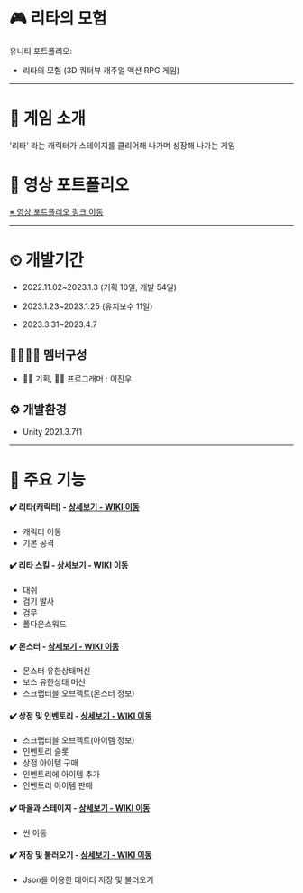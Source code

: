 # 🎮 리타의 모험
유니티 포트폴리오: 
- 리타의 모험 (3D 쿼터뷰 캐주얼 액션 RPG 게임)

---

# 📣 게임 소개
'리타' 라는 캐릭터가 스테이지를 클리어해 나가며 성장해 나가는 게임

# 🎥 영상 포트폴리오
[※ 영상 포트폴리오 링크 이동](https://drive.google.com/file/d/1A26lBAHUtruqkKa_A75RcS9zuTmyu2xW/view?usp=sharing)

---

# ⏲ 개발기간
- 2022.11.02~2023.1.3 (기획 10일, 개발 54일)
  
- 2023.1.23~2023.1.25 (유지보수 11일)
- 2023.3.31~2023.4.7 

## 👨‍👨‍👧‍👧 멤버구성
- 👩‍🏫 기획, 👨‍💻 프로그래머  : 이진우


## ⚙️ 개발환경
- Unity 2021.3.7f1

---

# 📌 주요 기능

#### ✔️ 리타(캐릭터) - [상세보기 - WIKI 이동](https://github.com/22jinwoO/Lita-s-adventure/wiki/%F0%9F%92%A1-%EC%A3%BC%EC%9A%94-%EA%B8%B0%EB%8A%A5-%EC%86%8C%EA%B0%9C(%EB%A6%AC%ED%83%80%E2%80%90%EC%BA%90%EB%A6%AD%ED%84%B0))
- 캐릭터 이동
- 기본 공격

#### ✔️ 리타 스킬 - [상세보기 - WIKI 이동](https://github.com/22jinwoO/Lita-s-adventure/wiki/%F0%9F%92%A1-%EC%A3%BC%EC%9A%94-%EA%B8%B0%EB%8A%A5-%EC%86%8C%EA%B0%9C(%EC%8A%A4%ED%82%AC))
- 대쉬
- 검기 발사
- 검무
- 폴다운스워드

#### ✔️ 몬스터 - [상세보기 - WIKI 이동](https://github.com/22jinwoO/Lita-s-adventure/wiki/%F0%9F%92%A1-%EC%A3%BC%EC%9A%94-%EA%B8%B0%EB%8A%A5-%EC%86%8C%EA%B0%9C(%EB%AA%AC%EC%8A%A4%ED%84%B0))
- 몬스터 유한상태머신
- 보스 유한상태 머신
- 스크랩터블 오브젝트(몬스터 정보)


#### ✔️ 상점 및 인벤토리 - [상세보기 - WIKI 이동](https://github.com/22jinwoO/Lita-s-adventure/wiki/%F0%9F%92%A1-%EC%A3%BC%EC%9A%94-%EA%B8%B0%EB%8A%A5-%EC%86%8C%EA%B0%9C(%EC%9D%B8%EB%B2%A4%ED%86%A0%EB%A6%AC-%EB%B0%8F-%EC%83%81%EC%A0%90))
- 스크랩터블 오브젝트(아이템 정보)
- 인벤토리 슬롯
- 상점 아이템 구매
- 인벤토리에 아이템 추가
- 인벤토리 아이템 판매

#### ✔️ 마을과 스테이지 - [상세보기 - WIKI 이동](https://github.com/22jinwoO/Lita-s-adventure/wiki/%F0%9F%92%A1-%EC%A3%BC%EC%9A%94-%EA%B8%B0%EB%8A%A5-%EC%86%8C%EA%B0%9C(%EB%A7%88%EC%9D%84%EA%B3%BC-%EC%8A%A4%ED%85%8C%EC%9D%B4%EC%A7%80))
- 씬 이동

#### ✔️ 저장 및 불러오기 - [상세보기 - WIKI 이동](https://github.com/22jinwoO/Lita-s-adventure/wiki/%F0%9F%92%A1-%EC%A3%BC%EC%9A%94-%EA%B8%B0%EB%8A%A5-%EC%86%8C%EA%B0%9C(%EC%A0%80%EC%9E%A5-%EB%B0%8F-%EB%B6%88%EB%9F%AC%EC%98%A4%EA%B8%B0))
- Json을 이용한 데이터 저장 및 불러오기
